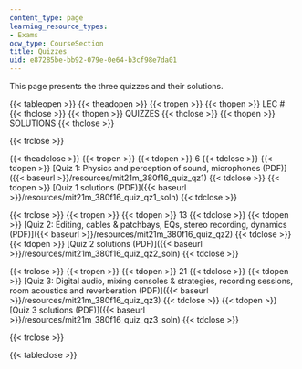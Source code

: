 ```yaml
---
content_type: page
learning_resource_types:
- Exams
ocw_type: CourseSection
title: Quizzes
uid: e87285be-bb92-079e-0e64-b3cf98e7da01
---
```


This page presents the three quizzes and their solutions.

{{< tableopen >}}
{{< theadopen >}}
{{< tropen >}}
{{< thopen >}}
LEC #
{{< thclose >}}
{{< thopen >}}
QUIZZES
{{< thclose >}}
{{< thopen >}}
SOLUTIONS
{{< thclose >}}

{{< trclose >}}

{{< theadclose >}}
{{< tropen >}}
{{< tdopen >}}
6
{{< tdclose >}}
{{< tdopen >}}
[Quiz 1: Physics and perception of sound, microphones (PDF)]({{< baseurl >}}/resources/mit21m_380f16_quiz_qz1)
{{< tdclose >}}
{{< tdopen >}}
[Quiz 1 solutions (PDF)]({{< baseurl >}}/resources/mit21m_380f16_quiz_qz1_soln)
{{< tdclose >}}

{{< trclose >}}
{{< tropen >}}
{{< tdopen >}}
13
{{< tdclose >}}
{{< tdopen >}}
[Quiz 2: Editing, cables & patchbays, EQs, stereo recording, dynamics (PDF)]({{< baseurl >}}/resources/mit21m_380f16_quiz_qz2)
{{< tdclose >}}
{{< tdopen >}}
[Quiz 2 solutions (PDF)]({{< baseurl >}}/resources/mit21m_380f16_quiz_qz2_soln)
{{< tdclose >}}

{{< trclose >}}
{{< tropen >}}
{{< tdopen >}}
21
{{< tdclose >}}
{{< tdopen >}}
[Quiz 3: Digital audio, mixing consoles & strategies, recording sessions, room acoustics and reverberation (PDF)]({{< baseurl >}}/resources/mit21m_380f16_quiz_qz3)
{{< tdclose >}}
{{< tdopen >}}
[Quiz 3 solutions (PDF)]({{< baseurl >}}/resources/mit21m_380f16_quiz_qz3_soln)
{{< tdclose >}}

{{< trclose >}}

{{< tableclose >}}